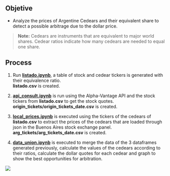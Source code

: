 ## Objetive
- Analyze the prices of Argentine Cedears and their equivalent share to detect a possible arbitrage due to the dollar price.                    
> **Note:** Cedears are instruments that are equivalent to major world shares. Cedear ratios indicate how many cedears are needed to equal one share.

## Process

1. Run **[listado.ipynb](https://github.com/Fede00729/porfolio/blob/main/cedears/Listado.ipynb "listado.ipynb")**, a table of stock and cedear tickers is generated with their equivalence ratio.                    
**listado.csv** is created.

2. **[api_consult.ipynb](https://github.com/Fede00729/porfolio/blob/main/cedears/api_consult.ipynb "api_consult.ipynb")** is run using the Alpha-Vantage API and the stock tickers from **listado.csv** to get the stock quotes.                    
**origin_tickets/origin_tickets_date.csv** is created.

3. **[local_prices.ipynb](https://github.com/Fede00729/porfolio/blob/main/cedears/local_prices.ipynb "local_prices.ipynb")** is executed using the tickers of the cedears of **listado.csv** to extract the prices of the cedears that are loaded through json in the Buenos Aires stock exchange panel.                    
**arg_tickets/arg_tickets_date.csv** is created.

4. **[data_union.ipynb](https://github.com/Fede00729/porfolio/blob/main/cedears/data_union.ipynb "data_union.ipynb")** is executed to merge the data of the 3 dataframes generated previously, calculate the values of the cedears according to their ratios, calculate the dollar quotes for each cedear and graph to show the best opportunities for arbitration.

[![](https://i.imgur.com/xEXhSQ6.png)](https://i.imgur.com/xEXhSQ6.png)
